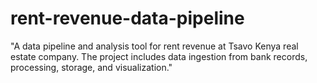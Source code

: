 # rent-revenue-data-pipeline
"A data pipeline and analysis tool for rent revenue at Tsavo Kenya real estate company. The project includes data ingestion from bank records, processing, storage, and visualization."
